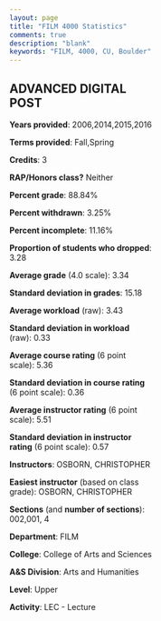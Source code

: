 ```yaml
---
layout: page
title: "FILM 4000 Statistics"
comments: true
description: "blank"
keywords: "FILM, 4000, CU, Boulder"
--- 
```

<head>
<script src="https://ajax.googleapis.com/ajax/libs/jquery/2.1.3/jquery.min.js"></script>
<script src="https://dl.dropboxusercontent.com/s/pc42nxpaw1ea4o9/highcharts.js?dl=0"></script>
<!-- <script src="../assets/js/highcharts.js"></script> -->
<style type="text/css">@font-face {
	font-family: "Bebas Neue";
	src: url(https://www.filehosting.org/file/details/544349/BebasNeue%20Regular.otf) format("opentype");
	}
	h1.Bebas { 
		font-family: "Bebas Neue", Verdana, Tahoma;
	}
</style>
</head>
<body>
	<div id="container" style="float: right; width: 45%; height: 88%; margin-left: 2.5%; margin-right: 2.5%;"></div>
	<script language="JavaScript">
		$(document).ready(function() {
		var chart = {type: 'column'};
		var title = {text: 'Grade Distribution'};
		var xAxis = {categories: ['A','B','C','D','F'],crosshair: true};
		var yAxis = {min: 0,title: {text: 'Percentage'}};
		var tooltip = {headerFormat: '<center><b><span style="font-size:20px">{point.key}</span></b></center>',
		               pointFormat: '<td style="padding:0"><b>{point.y:.1f}%</b></td>',
		               footerFormat: '</table>',shared: true,useHTML: true};
		var plotOptions = {column: {pointPadding: 0.0,borderWidth: 0}};  
		var credits = {enabled: false};var series= [{name: 'Percent',data: [53.85,34.62,9.62,1.92,0.0,]}];
		var json = {};
		json.chart = chart;
		json.title = title;
		json.tooltip = tooltip;
		json.xAxis = xAxis;
		json.yAxis = yAxis;  
		json.series = series;
		json.plotOptions = plotOptions;  
		json.credits = credits;
		$('#container').highcharts(json);
	});
	</script>
</body>
			   
## ADVANCED DIGITAL POST

**Years provided**: 2006,2014,2015,2016

**Terms provided**: Fall,Spring

**Credits**: 3

**RAP/Honors class?** Neither

**Percent grade**: 88.84%

**Percent withdrawn**: 3.25%

**Percent incomplete**: 11.16%

**Proportion of students who dropped**: 3.28

**Average grade** (4.0 scale): 3.34

**Standard deviation in grades**: 15.18

**Average workload** (raw): 3.43

**Standard deviation in workload** (raw): 0.33

**Average course rating** (6 point scale): 5.36

**Standard deviation in course rating** (6 point scale): 0.36

**Average instructor rating** (6 point scale): 5.51

**Standard deviation in instructor rating** (6 point scale): 0.57

**Instructors**: OSBORN, CHRISTOPHER

**Easiest instructor** (based on class grade): OSBORN, CHRISTOPHER

**Sections** (and **number of sections**): 002,001, 4

**Department**: FILM

**College**: College of Arts and Sciences

**A&S Division**: Arts and Humanities

**Level**: Upper

**Activity**: LEC - Lecture